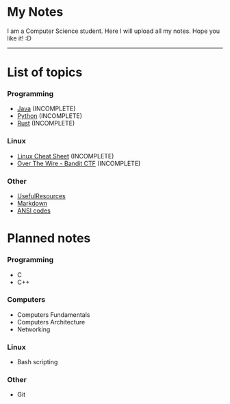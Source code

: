 # My Notes
I am a Computer Science student. Here I will upload all my notes. 
Hope you like it!  :D

---

# List of topics

### Programming
- [Java](Programming/Java/index.md) (INCOMPLETE)
- [Python](Programming/Python/index.md) (INCOMPLETE)
- [Rust](Programming/Rust/index.md) (INCOMPLETE)

### Linux
-  [Linux Cheat Sheet](Linux/Cheat-Sheet.md) (INCOMPLETE)
- [Over The Wire - Bandit CTF](Linux/OverTheWire_Bandit.md) (INCOMPLETE)
### Other
- [UsefulResources](/Others/UsefulResources.md)
- [Markdown](/Others/Markdown.md)
- [ANSI codes](/Others/ANSI_codes.md)

# Planned notes

### Programming
- C
- C++

### Computers
- Computers Fundamentals
- Computers Architecture
- Networking

### Linux
- Bash scripting

### Other
- Git
